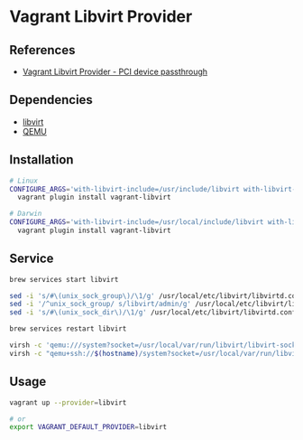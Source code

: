 # Vagrant Libvirt Provider

## References

- [Vagrant Libvirt Provider - PCI device passthrough](https://github.com/vagrant-libvirt/vagrant-libvirt#pci-device-passthrough)

## Dependencies

- [libvirt](/libvirt.md)
- [QEMU](/qemu.md)

## Installation

```sh
# Linux
CONFIGURE_ARGS='with-libvirt-include=/usr/include/libvirt with-libvirt-lib=/usr/lib' \
  vagrant plugin install vagrant-libvirt

# Darwin
CONFIGURE_ARGS='with-libvirt-include=/usr/local/include/libvirt with-libvirt-lib=/usr/lib' \
  vagrant plugin install vagrant-libvirt
```

## Service

```sh
brew services start libvirt

sed -i 's/#\(unix_sock_group\)/\1/g' /usr/local/etc/libvirt/libvirtd.conf
sed -i '/^unix_sock_group/ s/libvirt/admin/g' /usr/local/etc/libvirt/libvirtd.conf
sed -i 's/#\(unix_sock_dir\)/\1/g' /usr/local/etc/libvirt/libvirtd.conf

brew services restart libvirt

virsh -c 'qemu:///system?socket=/usr/local/var/run/libvirt/libvirt-sock' net-list --all
virsh -c "qemu+ssh://$(hostname)/system?socket=/usr/local/var/run/libvirt/libvirt-sock"
```

## Usage

```sh
vagrant up --provider=libvirt

# or
export VAGRANT_DEFAULT_PROVIDER=libvirt
```
